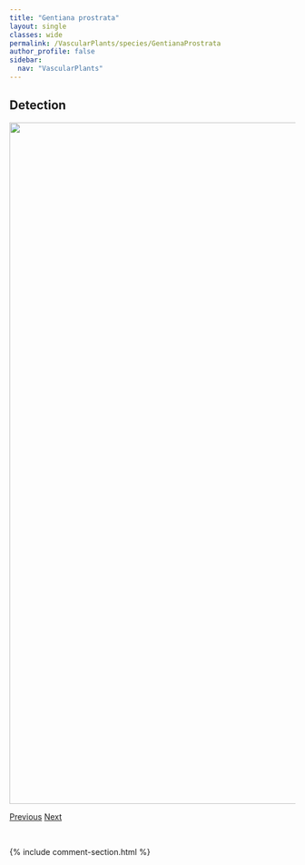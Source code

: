 ```yaml
---
title: "Gentiana prostrata"
layout: single
classes: wide
permalink: /VascularPlants/species/GentianaProstrata
author_profile: false
sidebar:
  nav: "VascularPlants"
---
```


<h2>Detection</h2>

<a href="https://drive.google.com/uc?export=view&id=1HKgDk-ZRm5OOCB69zkHE057uRzO9Lrdd">
<img src="https://drive.google.com/uc?export=view&id=1HKgDk-ZRm5OOCB69zkHE057uRzO9Lrdd" height = "1200" width = "800">
</a>


<a href="/DevelopmentWebsite/VascularPlants/species/GentianaAffinis" class="pagination--pager" title="Gentiana affinis">Previous</a> <a href="/DevelopmentWebsite/VascularPlants/species/GentianellaAmarella" class="pagination--pager" title="Felwort">Next</a>

<p>&nbsp;</p>

{% include comment-section.html %}
